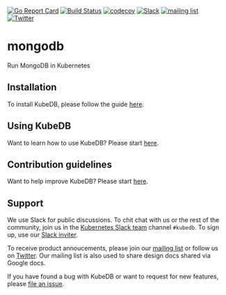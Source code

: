 [![Go Report Card](https://goreportcard.com/badge/github.com/kubedb/mongodb)](https://goreportcard.com/report/github.com/kubedb/mongodb)
[![Build Status](https://travis-ci.org/kubedb/mongodb.svg?branch=master)](https://travis-ci.org/kubedb/mongodb)
[![codecov](https://codecov.io/gh/kubedb/mongodb/branch/master/graph/badge.svg)](https://codecov.io/gh/kubedb/mongodb)
[![Slack](http://slack.kubernetes.io/badge.svg)](http://slack.kubernetes.io/#kubedb)
[![mailing list](https://img.shields.io/badge/mailing_list-join-blue.svg)](https://groups.google.com/forum/#!forum/kubedb)
[![Twitter](https://img.shields.io/twitter/follow/kubedb.svg?style=social&logo=twitter&label=Follow)](https://twitter.com/intent/follow?screen_name=kubedb)

# mongodb
Run MongoDB in Kubernetes

## Installation
To install KubeDB, please follow the guide [here](https://kubedb.com/docs/latest/setup/install/).

## Using KubeDB
Want to learn how to use KubeDB? Please start [here](https://kubedb.com/docs/latest/guides/).

## Contribution guidelines
Want to help improve KubeDB? Please start [here](https://kubedb.com/docs/latest/welcome/contributing/).

## Support
We use Slack for public discussions. To chit chat with us or the rest of the community, join us in the [Kubernetes Slack team](https://kubernetes.slack.com/messages/C8149MREV/) channel `#kubedb`. To sign up, use our [Slack inviter](http://slack.kubernetes.io/).

To receive product annoucements, please join our [mailing list](https://groups.google.com/forum/#!forum/kubedb) or follow us on [Twitter](https://twitter.com/KubeDB). Our mailing list is also used to share design docs shared via Google docs.

If you have found a bug with KubeDB or want to request for new features, please [file an issue](https://github.com/kubedb/project/issues/new).
